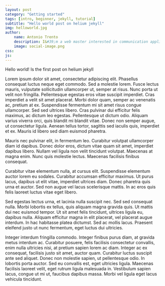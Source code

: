 ```yaml
---
layout: post
category: "Getting started"
tags: [intro, beginner, jekyll, tutorial]
subtitle: "Hello world post on helium jekyll"
img: helloworld.jpg
author: 
    name: Antonio Trento
    description: I&#39;m a web master interested in communication applied to web marketing.
    image: social-image.png
css: 
js: 
---
```

Hello world! Is the first post on helium jekyll
<!--more-->

Lorem ipsum dolor sit amet, consectetur adipiscing elit. Phasellus consequat luctus neque eget commodo. Sed a molestie lorem. Fusce lectus mauris, vulputate sollicitudin ullamcorper ut, semper at risus. Nunc porta ut velit non fringilla. Pellentesque egestas eros vitae suscipit imperdiet. Cras imperdiet a velit sit amet placerat. Morbi dolor quam, semper ac venenatis ac, pretium at ex. Suspendisse fermentum mi sit amet risus congue ullamcorper. Sed sed ultrices libero. Cras pulvinar dui efficitur felis maximus, ac dictum leo egestas. Pellentesque ut dictum odio. Aliquam varius viverra orci, quis blandit mi blandit vitae. Donec non semper augue, ut consectetur ligula. Aenean tellus tortor, sagittis sed iaculis quis, imperdiet et ex. Mauris id libero sed diam euismod pharetra.

Mauris nec pulvinar elit, in fermentum leo. Curabitur volutpat ullamcorper diam id dapibus. Donec dolor eros, dictum vitae quam sit amet, imperdiet dapibus libero. Nullam vel ligula non velit tincidunt volutpat. Maecenas at magna enim. Nunc quis molestie lectus. Maecenas facilisis finibus consequat.

Curabitur vitae elementum nulla, at cursus elit. Suspendisse elementum auctor lorem eu sodales. Curabitur accumsan efficitur maximus. Ut purus lacus, dapibus ut elit vitae, imperdiet ultrices diam. Donec pharetra quis urna et auctor. Sed non augue vel lacus scelerisque mattis. In ac eros quis felis laoreet luctus vitae eget libero.

Sed egestas lectus urna, et lacinia nulla suscipit nec. Sed sed consequat nulla. Morbi lobortis ex tellus, quis aliquam magna gravida quis. Ut mattis dui nec euismod tempor. Ut sit amet felis tincidunt, ultrices ligula eu, dapibus nulla. Aliquam efficitur magna in elit placerat, vel placerat augue interdum. In hac habitasse platea dictumst. Sed ac mollis lacus. Praesent eleifend justo ut nunc fermentum, eget luctus dui ultricies.

Integer interdum fringilla commodo. Integer finibus purus diam, at gravida metus interdum ac. Curabitur posuere, felis facilisis consectetur convallis, enim nulla ultricies nisi, at pretium sapien lorem ac diam. Integer ac ex consequat, facilisis justo sit amet, auctor quam. Curabitur luctus suscipit ante sed aliquet. Donec non molestie sapien, ut pellentesque odio. In lobortis porta auctor. Sed eu convallis est, eget ultricies ligula. Maecenas facilisis laoreet velit, eget rutrum ligula malesuada in. Vestibulum sapien lacus, congue ut mi ut, faucibus dapibus massa. Morbi vel ligula eget lacus vehicula tincidunt.
